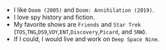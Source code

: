 * I like `Doom (2005)` and `Doom: Annihilation (2019)`.
* I love spy history and fiction.
* My favorite shows are `Friends` and `Star Trek` (`TOS`,`TNG`,`DS9`,`VOY`,`ENT`,`Discovery`,`Picard`, and `SNW`).
* If I could, I would live and work on `Deep Space Nine`.
